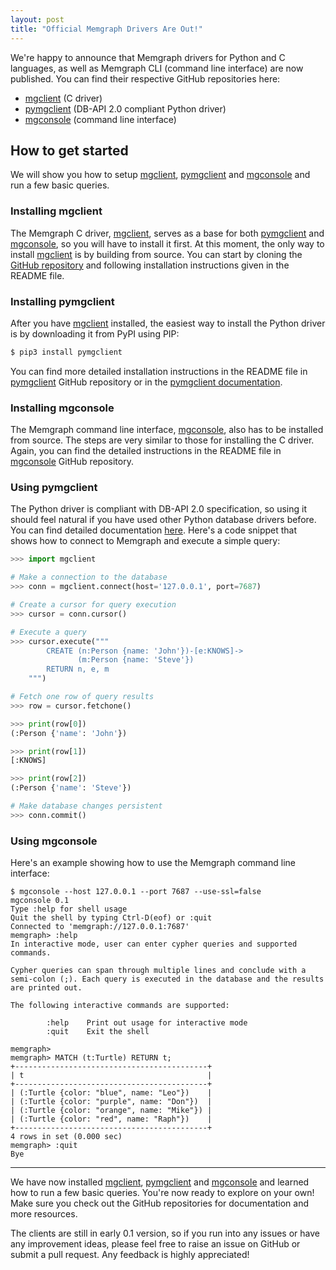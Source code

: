 ```yaml
---
layout: post
title: "Official Memgraph Drivers Are Out!"
---
```


We're happy to announce that Memgraph drivers for Python and C languages, as
well as Memgraph CLI (command line interface) are now published. You can find
their respective GitHub repositories here:

- [mgclient] (C driver)
- [pymgclient] (DB-API 2.0 compliant Python driver)
- [mgconsole] (command line interface)

## How to get started

We will show you how to setup [mgclient], [pymgclient] and [mgconsole] and run
a few basic queries.

### Installing mgclient

The Memgraph C driver, [mgclient], serves as a base for both [pymgclient] and
[mgconsole], so you will have to install it first. At this moment, the only way
to install [mgclient] is by building from source. You can start by cloning the
[GitHub repository](https://github.com/memgraph/mgclient) and following
installation instructions given in the README file.

### Installing pymgclient

After you have [mgclient] installed, the easiest way to install the Python
driver is by downloading it from PyPI using PIP:

```bash
$ pip3 install pymgclient
```

You can find more detailed installation instructions in the README file in
[pymgclient] GitHub repository or in the [pymgclient
documentation](https://memgraph.github.io/pymgclient).

### Installing mgconsole

The Memgraph command line interface, [mgconsole], also has to be installed from
source. The steps are very similar to those for installing the C driver. Again,
you can find the detailed instructions in the README file in [mgconsole] GitHub
repository.


### Using pymgclient

The Python driver is compliant with DB-API 2.0 specification, so using it
should feel natural if you have used other Python database drivers before. You
can find detailed documentation [here](https://memgraph.github.io/pymgclient/).
Here's a code snippet that shows how to connect to Memgraph and execute a
simple query:

```python
>>> import mgclient

# Make a connection to the database
>>> conn = mgclient.connect(host='127.0.0.1', port=7687)

# Create a cursor for query execution
>>> cursor = conn.cursor()

# Execute a query
>>> cursor.execute("""
        CREATE (n:Person {name: 'John'})-[e:KNOWS]->
               (m:Person {name: 'Steve'})
        RETURN n, e, m
    """)

# Fetch one row of query results
>>> row = cursor.fetchone()

>>> print(row[0])
(:Person {'name': 'John'})

>>> print(row[1])
[:KNOWS]

>>> print(row[2])
(:Person {'name': 'Steve'})

# Make database changes persistent
>>> conn.commit()
```

### Using mgconsole

Here's an example showing how to use the Memgraph command line interface:

```
$ mgconsole --host 127.0.0.1 --port 7687 --use-ssl=false
mgconsole 0.1
Type :help for shell usage
Quit the shell by typing Ctrl-D(eof) or :quit
Connected to 'memgraph://127.0.0.1:7687'
memgraph> :help
In interactive mode, user can enter cypher queries and supported commands.

Cypher queries can span through multiple lines and conclude with a
semi-colon (;). Each query is executed in the database and the results
are printed out.

The following interactive commands are supported:

        :help    Print out usage for interactive mode
        :quit    Exit the shell

memgraph>
memgraph> MATCH (t:Turtle) RETURN t;
+-------------------------------------------+
| t                                         |
+-------------------------------------------+
| (:Turtle {color: "blue", name: "Leo"})    |
| (:Turtle {color: "purple", name: "Don"})  |
| (:Turtle {color: "orange", name: "Mike"}) |
| (:Turtle {color: "red", name: "Raph"})    |
+-------------------------------------------+
4 rows in set (0.000 sec)
memgraph> :quit
Bye
```

---

We have now installed [mgclient], [pymgclient] and [mgconsole] and learned how
to run a few basic queries. You're now ready to explore on your own! Make sure
you check out the GitHub repositories for documentation and more resources.

The clients are still in early 0.1 version, so if you run into any issues or
have any improvement ideas, please feel free to raise an issue on GitHub or
submit a pull request. Any feedback is highly appreciated!

[mgclient]: https://github.com/memgraph/mgclient
[pymgclient]: https://github.com/memgraph/pymgclient
[mgconsole]: https://github.com/memgraph/mgconsole

